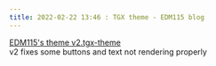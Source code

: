 ```yaml
---
title: 2022-02-22 13:46 : TGX theme - EDM115 blog
---
```


[EDM115's theme v2.tgx-theme](@/assets/docs/blog/2022/EDM115-theme-v2.tgx-theme)  
v2 fixes some buttons and text not rendering properly
